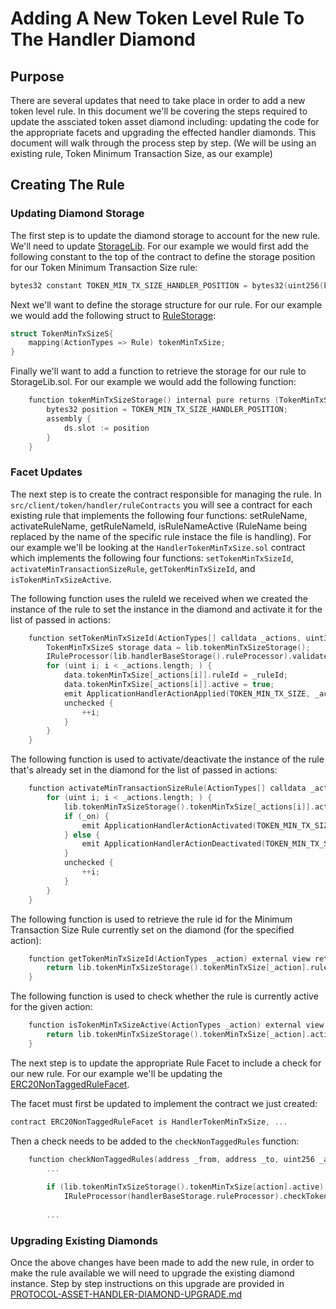 # Adding A New Token Level Rule To The Handler Diamond

## Purpose

There are several updates that need to take place in order to add a new token level rule. In this document we'll be covering the steps required to update the assciated token asset diamond including: updating the code for the appropriate facets and upgrading the effected handler diamonds. This document will walk through the process step by step. (We will be using an existing rule, Token Minimum Transaction Size, as our example) 

## Creating The Rule

### Updating Diamond Storage

The first step is to update the diamond storage to account for the new rule. We'll need to update [StorageLib](../../../../../src/client/token/handler/StorageLib.sol). For our example we would first add the following constant to the top of the contract to define the storage position for our Token Minimum Transaction Size rule:

```c
bytes32 constant TOKEN_MIN_TX_SIZE_HANDLER_POSITION = bytes32(uint256(keccak256("token-min-tx-size-position")) - 1);
```

Next we'll want to define the storage structure for our rule. For our example we would add the following struct to [RuleStorage](../../../../../src/client/token/handler/ruleContracts/RuleStorage.sol):

```c
struct TokenMinTxSizeS{
    mapping(ActionTypes => Rule) tokenMinTxSize;
}
```

Finally we'll want to add a function to retrieve the storage for our rule to StorageLib.sol. For our example we would add the following function:

```c
    function tokenMinTxSizeStorage() internal pure returns (TokenMinTxSizeS storage ds) {
        bytes32 position = TOKEN_MIN_TX_SIZE_HANDLER_POSITION;
        assembly {
            ds.slot := position
        }
    }
```

### Facet Updates

The next step is to create the contract responsible for managing the rule. In `src/client/token/handler/ruleContracts` you will see a contract for each existing rule that implements the following four functions: setRuleName, activateRuleName, getRuleNameId, isRuleNameActive (RuleName being replaced by the name of the specific rule instace the file is handling). For our example we'll be looking at the `HandlerTokenMinTxSize.sol` contract which implements the following four functions: `setTokenMinTxSizeId`, `activateMinTransactionSizeRule`, `getTokenMinTxSizeId`, and `isTokenMinTxSizeActive`. 

The following function uses the ruleId we received when we created the instance of the rule to set the instance in the diamond and activate it for the list of passed in actions:

```c
    function setTokenMinTxSizeId(ActionTypes[] calldata _actions, uint32 _ruleId) external ruleAdministratorOnly(lib.handlerBaseStorage().appManager) {
        TokenMinTxSizeS storage data = lib.tokenMinTxSizeStorage();
        IRuleProcessor(lib.handlerBaseStorage().ruleProcessor).validateTokenMinTxSize(_ruleId);
        for (uint i; i < _actions.length; ) {
            data.tokenMinTxSize[_actions[i]].ruleId = _ruleId;
            data.tokenMinTxSize[_actions[i]].active = true;
            emit ApplicationHandlerActionApplied(TOKEN_MIN_TX_SIZE, _actions[i], _ruleId);
            unchecked {
                ++i;
            }
        }
    }
```

The following function is used to activate/deactivate the instance of the rule that's already set in the diamond for the list of passed in actions:

```c
    function activateMinTransactionSizeRule(ActionTypes[] calldata _actions, bool _on) external ruleAdministratorOnly(lib.handlerBaseStorage().appManager) {
        for (uint i; i < _actions.length; ) {
            lib.tokenMinTxSizeStorage().tokenMinTxSize[_actions[i]].active = _on;
            if (_on) {
                emit ApplicationHandlerActionActivated(TOKEN_MIN_TX_SIZE, _actions[i]);
            } else {
                emit ApplicationHandlerActionDeactivated(TOKEN_MIN_TX_SIZE, _actions[i]);
            }
            unchecked {
                ++i;
            }
        }
    }
```

The following function is used to retrieve the rule id for the Minimum Transaction Size Rule currently set on the diamond (for the specified action):

```c
    function getTokenMinTxSizeId(ActionTypes _action) external view returns (uint32) {
        return lib.tokenMinTxSizeStorage().tokenMinTxSize[_action].ruleId;
    }
```

The following function is used to check whether the rule is currently active for the given action:

```c 
    function isTokenMinTxSizeActive(ActionTypes _action) external view returns (bool) {
        return lib.tokenMinTxSizeStorage().tokenMinTxSize[_action].active;
    }
```

The next step is to update the appropriate Rule Facet to include a check for our new rule. For our example we'll be updating the [ERC20NonTaggedRuleFacet](../../../../../src/client/token/handler/ERC20NonTaggedRuleFacet.sol). 

The facet must first be updated to implement the contract we just created:

```c
contract ERC20NonTaggedRuleFacet is HandlerTokenMinTxSize, ...
```

Then a check needs to be added to the `checkNonTaggedRules` function:

```c
    function checkNonTaggedRules(address _from, address _to, uint256 _amount, ActionTypes action) external {
        ...
        
        if (lib.tokenMinTxSizeStorage().tokenMinTxSize[action].active) 
            IRuleProcessor(handlerBaseStorage.ruleProcessor).checkTokenMinTxSize(lib.tokenMinTxSizeStorage().tokenMinTxSize[action].ruleId, _amount);
        
        ...
```

### Upgrading Existing Diamonds

Once the above changes have been made to add the new rule, in order to make the rule available we will need to upgrade the existing diamond instance. Step by step instructions on this upgrade are provided in [PROTOCOL-ASSET-HANDLER-DIAMOND-UPGRADE.md](../../../Architecture/Client/AssetHandler/PROTOCOL-ASSET-HANDLER-DIAMOND-UPGRADE.md) 